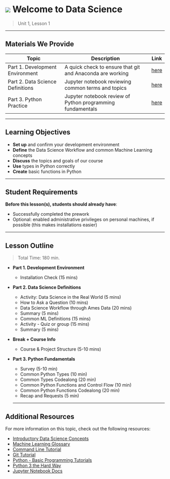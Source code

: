 <!--
Questions? Comments?:
1. Log an issue to this repo to alert us of a problem.
2. Suggest an edit yourself by forking this repo, making edits, and submitting a pull request with your changes back to our master branch.
3. Reach out to the data team on Slack and share your thoughts!
-->

# ![](https://ga-dash.s3.amazonaws.com/production/assets/logo-9f88ae6c9c3871690e33280fcf557f33.png) Welcome to Data Science

> Unit 1, Lesson 1

<!--- Unit and Lesson or sequence information. This template is an instructor-facing description of lesson contents. Students who fork these repos may also be able to view. --->

---

## Materials We Provide
<!--- This section is a table of contents for the lesson. The table structure breaks down typical lesson resources into types, distinguishing between lesson notebooks and other supporting materials. Note that the table below demonstrates the total possible range of materials; most lessons won't require all of the categories below. Also note that every item in the repo should get its own line and link, like the example shown for data. --->

| Topic | Description | Link |
| --- | --- | --- |
| Part 1. Development Environment | A quick check to ensure that git and Anaconda are working | [here](./install_check.md) |
| Part 2. Data Science Definitions | Jupyter notebook reviewing common terms and topics | [here](./course_info_definitions.ipynb) |
| Part 3. Python Practice | Jupyter notebook review of Python programming fundamentals | [here](./intro_to_python_fundamentals.ipynb) |


---

## Learning Objectives
<!--- This section lists the learning objectives of the lesson. For information on how to write clear learning objectives, see: http://ii.library.jhu.edu/2016/07/20/writing-effective-learning-objectives/ --->

- **Set up** and confirm your development environment 
- **Define** the Data Science Workflow and common Machine Learning concepts
- **Discuss** the topics and goals of our course
- **Use** types in Python correctly
- **Create** basic functions in Python

---

## Student Requirements
<!--- This section explains the relevant prerequisites; in other words, what do students need to know to be able to benefit and perform the tasks required in this lesson? This includes lists of skills or prior learning objectives --->

**Before this lesson(s), students should already have**:
- Successfully completed the prework
- Optional: enabled administrative privileges on personal machines, if possible (this makes installations easier)

---

## Lesson Outline

<!--- This section outlines the lesson plan with relevant sections and subsections, providing both the total time required as well as suggestions for timing in each subsection --->

> Total Time: 180 min. 

- **Part 1. Development Environment**
  - Installation Check (15 mins)
- **Part 2. Data Science Definitions**
  - Activity: Data Science in the Real World (5 mins)
  - How to Ask a Question (10 mins)
  - Data Science Workflow through Ames Data (20 mins)
  - Summary (5 mins)
  - Common ML Definitions (15 mins)
  - Activity - Quiz or group (15 mins)
  - Summary (5 mins)
- **Break + Course Info**
  - Course & Project Structure (5-10 mins)
- **Part 3. Python Fundamentals**
  - Survey (5-10 min)
  - Common Python Types (10 min)
  - Common Types Codealong (20 min)
  - Common Python Functions and Control Flow (10 min)
  - Common Python Functions Codealong (20 min)
  - Recap and Requests (5 min)
  
  ---

## Additional Resources
<!--- This section lists useful reference materials that can inform, extend, or deepen a student's understanding of the material. While this may seem like a "nice to have" feature, we normally see a range of advanced and remedial students in our classes. Curating these resources allows us to provide targeted materials and suggestions that instructors can use to support different student needs. --->

For more information on this topic, check out the following resources:
- [Introductory Data Science Concepts](https://en.wikibooks.org/wiki/Data_Science:_An_Introduction)
- [Machine Learning Glossary](https://developers.google.com/machine-learning/glossary/)
- [Command Line Tutorial](http://generalassembly.github.io/prework/cl/#/)
- [Git Tutorial](https://try.github.io/levels/1/challenges/1)
- [Python - Basic Programming Tutorials](https://python.swaroopch.com/control_flow.html)
- [Python 3 the Hard Way](https://learnpythonthehardway.org/python3/)
- [Jupyter Notebook Docs](https://jupyter-notebook-beginner-guide.readthedocs.io/en/latest/)
